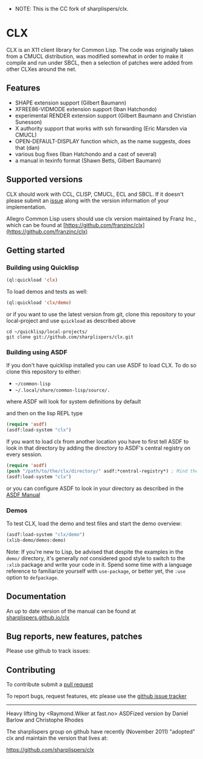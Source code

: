 - NOTE: This is the CC fork of sharplispers/clx.
# CLX

CLX is an X11 client library for Common Lisp. The code was originally
taken from a CMUCL distribution, was modified somewhat in order to
make it compile and run under SBCL, then a selection of patches were
added from other CLXes around the net.

## Features

 - SHAPE extension support (Gilbert Baumann)
 - XFREE86-VIDMODE extension support (Iban Hatchondo)
 - experimental RENDER extension support
     (Gilbert Baumann and Christian Sunesson)
 - X authority support that works with ssh forwarding (Eric Marsden via CMUCL)
 - OPEN-DEFAULT-DISPLAY function which, as the name suggests, does that (dan)
 - various bug fixes (Iban Hatchondo and a cast of several)
 - a manual in texinfo format (Shawn Betts, Gilbert Baumann)

## Supported versions

CLX should work with CCL, CLISP, CMUCL, ECL and SBCL. If it doesn't please submit an
[issue](https://github.com/sharplispers/clx/issues/new) along with the version
information of your implementation.

Allegro Common Lisp users should use clx version maintained by Franz Inc., which can
be found at [https://github.com/franzinc/clx](https://github.com/franzinc/clx)

## Getting started

### Building using Quicklisp

```lisp
(ql:quickload 'clx)
```

To load demos and tests as well:

```lisp
(ql:quickload 'clx/demo)
```

or if you want to use the latest version from git, clone this repository to
your local-project and use `quickload` as described above

```shell
cd ~/quicklisp/local-projects/
git clone git://github.com/sharplispers/clx.git
```

### Building using ASDF

If you don't have quicklisp installed you can use ASDF to load CLX. To do so clone this repository to either:

* `~/common-lisp`
* `~/.local/share/common-lisp/source/.`

where ASDF will look for system definitions by default

and then on the lisp REPL type

```lisp
(require 'asdf)
(asdf:load-system "clx")
```

If you want to load clx from another location you have to first tell ASDF to
look in that directory by adding the directory to ASDF's central registry on every session.

```lisp
(require 'asdf)
(push "/path/to/the/clx/directory/" asdf:*central-registry*) ; Mind the trailing slash, it is important.
(asdf:load-system "clx")
```

or you can configure ASDF to look in your directory as described in the [ASDF Manual](https://common-lisp.net/project/asdf/asdf.html#Configuring-ASDF-to-find-your-systems)

### Demos

To test CLX, load the demo and test files and start the demo overview:

```lisp
(asdf:load-system "clx/demo")
(xlib-demo/demos:demo)
```

Note: If you're new to Lisp, be advised that despite the examples in
the `demo/` directory, it's generally *not* considered good style to switch to the
`:xlib` package and write your code in it.  Spend some time with a
language reference to familiarize yourself with `use-package`, or
better yet, the `:use` option to `defpackage`.

## Documentation

An up to date version of the manual can be found at [sharplispers.github.io/clx](https://sharplispers.github.io/clx/)

## Bug reports, new features, patches

Please use github to track issues:

## Contributing

To contribute submit a [pull request](https://github.com/sharplispers/clx/pulls)

To report bugs, request features, etc please use the [github issue tracker](https://github.com/sharplispers/clx/issues)

---

Heavy lifting by <Raymond.Wiker at fast.no>
ASDFized version by Daniel Barlow <dan at metacircles.com>
and Christophe Rhodes <csr21 at cam.ac.uk>

The sharplispers group on github have recently (November 2011)
"adopted" clx and maintain the version that lives at:

https://github.com/sharplispers/clx
